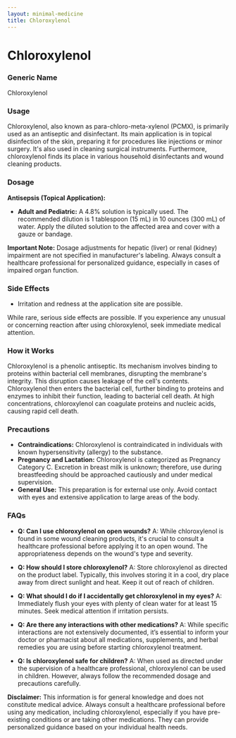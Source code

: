 ```yaml
---
layout: minimal-medicine
title: Chloroxylenol
---
```


# Chloroxylenol
### Generic Name
Chloroxylenol

### Usage
Chloroxylenol, also known as para-chloro-meta-xylenol (PCMX), is primarily used as an antiseptic and disinfectant. Its main application is in topical disinfection of the skin, preparing it for procedures like injections or minor surgery.  It's also used in cleaning surgical instruments.  Furthermore, chloroxylenol finds its place in various household disinfectants and wound cleaning products.


### Dosage
**Antisepsis (Topical Application):**

* **Adult and Pediatric:**  A 4.8% solution is typically used.  The recommended dilution is 1 tablespoon (15 mL) in 10 ounces (300 mL) of water.  Apply the diluted solution to the affected area and cover with a gauze or bandage.  

**Important Note:**  Dosage adjustments for hepatic (liver) or renal (kidney) impairment are not specified in manufacturer's labeling.  Always consult a healthcare professional for personalized guidance, especially in cases of impaired organ function.


### Side Effects
* Irritation and redness at the application site are possible.

While rare, serious side effects are possible.  If you experience any unusual or concerning reaction after using chloroxylenol, seek immediate medical attention.


### How it Works
Chloroxylenol is a phenolic antiseptic.  Its mechanism involves binding to proteins within bacterial cell membranes, disrupting the membrane's integrity. This disruption causes leakage of the cell's contents.  Chloroxylenol then enters the bacterial cell, further binding to proteins and enzymes to inhibit their function, leading to bacterial cell death. At high concentrations, chloroxylenol can coagulate proteins and nucleic acids, causing rapid cell death.


### Precautions
* **Contraindications:** Chloroxylenol is contraindicated in individuals with known hypersensitivity (allergy) to the substance.
* **Pregnancy and Lactation:** Chloroxylenol is categorized as Pregnancy Category C.  Excretion in breast milk is unknown; therefore, use during breastfeeding should be approached cautiously and under medical supervision.
* **General Use:** This preparation is for external use only. Avoid contact with eyes and extensive application to large areas of the body.


### FAQs

* **Q: Can I use chloroxylenol on open wounds?** A: While chloroxylenol is found in some wound cleaning products, it's crucial to consult a healthcare professional before applying it to an open wound. The appropriateness depends on the wound's type and severity.

* **Q: How should I store chloroxylenol?** A: Store chloroxylenol as directed on the product label. Typically, this involves storing it in a cool, dry place away from direct sunlight and heat. Keep it out of reach of children.

* **Q: What should I do if I accidentally get chloroxylenol in my eyes?** A: Immediately flush your eyes with plenty of clean water for at least 15 minutes.  Seek medical attention if irritation persists.

* **Q: Are there any interactions with other medications?** A: While specific interactions are not extensively documented, it’s essential to inform your doctor or pharmacist about all medications, supplements, and herbal remedies you are using before starting chloroxylenol treatment.

* **Q: Is chloroxylenol safe for children?** A: When used as directed under the supervision of a healthcare professional, chloroxylenol can be used in children.  However, always follow the recommended dosage and precautions carefully.


**Disclaimer:** This information is for general knowledge and does not constitute medical advice. Always consult a healthcare professional before using any medication, including chloroxylenol, especially if you have pre-existing conditions or are taking other medications.  They can provide personalized guidance based on your individual health needs.
